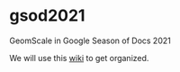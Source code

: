 # gsod2021
GeomScale in Google Season of Docs 2021

We will use this [wiki](https://github.com/GeomScale/gsod2021/wiki) to get organized.

